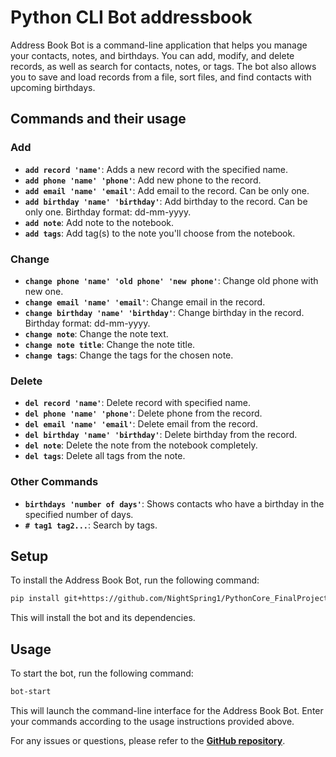 # Python CLI Bot addressbook

Address Book Bot is a command-line application that helps you manage your contacts, notes, and birthdays. You can add, modify, and delete records, as well as search for contacts, notes, or tags. The bot also allows you to save and load records from a file, sort files, and find contacts with upcoming birthdays.

## **Commands and their usage**

### **Add**

- **`add record 'name'`**: Adds a new record with the specified name.
- **`add phone 'name' 'phone'`**: Add new phone to the record.
- **`add email 'name' 'email'`**: Add email to the record. Can be only one.
- **`add birthday 'name' 'birthday'`**: Add birthday to the record. Can be only one. Birthday format: dd-mm-yyyy.
- **`add note`**: Add note to the notebook.
- **`add tags`**: Add tag(s) to the note you'll choose from the notebook.

### **Change**

- **`change phone 'name' 'old phone' 'new phone'`**: Change old phone with new one.
- **`change email 'name' 'email'`**: Change email in the record.
- **`change birthday 'name' 'birthday'`**: Change birthday in the record. Birthday format: dd-mm-yyyy.
- **`change note`**: Change the note text.
- **`change note title`**: Change the note title.
- **`change tags`**: Change the tags for the chosen note.

### **Delete**

- **`del record 'name'`**: Delete record with specified name.
- **`del phone 'name' 'phone'`**: Delete phone from the record.
- **`del email 'name' 'email'`**: Delete email from the record.
- **`del birthday 'name' 'birthday'`**: Delete birthday from the record.
- **`del note`**: Delete the note from the notebook completely.
- **`del tags`**: Delete all tags from the note.

### **Other Commands**

- **`birthdays 'number of days'`**: Shows contacts who have a birthday in the specified number of days.
- **`# tag1 tag2...`**: Search by tags.

## **Setup**

To install the Address Book Bot, run the following command:

```bash
pip install git+https://github.com/NightSpring1/PythonCore_FinalProject_Team4
```

This will install the bot and its dependencies.

## **Usage**

To start the bot, run the following command:

```bash
bot-start
```

This will launch the command-line interface for the Address Book Bot. Enter your commands according to the usage instructions provided above.

For any issues or questions, please refer to the **[GitHub repository](https://github.com/NightSpring1/PythonCore_FinalProject_Team4)**.
